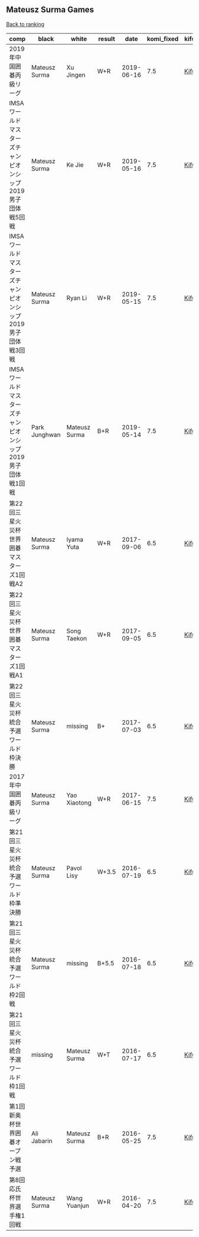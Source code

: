 ## Mateusz Surma Games

[Back to ranking](../../index.md)




| **comp** | **black** | **white** | **result** | **date** | **komi_fixed** | **kifu** | 
| --- | --- | --- | --- | --- | --- | --- |
| 2019年中国囲碁丙級リーグ | Mateusz Surma | Xu Jingen | W+R | 2019-06-16 | 7.5 | [Kifu](https://kifudepot.net/kifucontents.php?id=wJmP1pC59OjXDy8EH0hmzA%3D%3D) | 
| IMSAワールドマスターズチャンピオンシップ2019男子団体戦5回戦 | Mateusz Surma | Ke Jie | W+R | 2019-05-16 | 7.5 | [Kifu](https://kifudepot.net/kifucontents.php?id=Nzck6lWAZDV6G5cQE8IvsQ%3D%3D) | 
| IMSAワールドマスターズチャンピオンシップ2019男子団体戦3回戦 | Mateusz Surma | Ryan Li | W+R | 2019-05-15 | 7.5 | [Kifu](https://kifudepot.net/kifucontents.php?id=egAyytliaHXZDE0yWppsPA%3D%3D) | 
| IMSAワールドマスターズチャンピオンシップ2019男子団体戦1回戦 | Park Junghwan | Mateusz Surma | B+R | 2019-05-14 | 7.5 | [Kifu](https://kifudepot.net/kifucontents.php?id=pAhfse0ZsGxSjInOd9qSkw%3D%3D) | 
| 第22回三星火災杯世界囲碁マスターズ1回戦A2 | Mateusz Surma | Iyama Yuta | W+R | 2017-09-06 | 6.5 | [Kifu](https://kifudepot.net/kifucontents.php?id=qzx6fKpp3Wio6xPKYQVatg%3D%3D) | 
| 第22回三星火災杯世界囲碁マスターズ1回戦A1 | Mateusz Surma | Song Taekon | W+R | 2017-09-05 | 6.5 | [Kifu](https://kifudepot.net/kifucontents.php?id=zTTYCSMDX85rnLi9h1bICg%3D%3D) | 
| 第22回三星火災杯統合予選ワールド枠決勝 | Mateusz Surma | missing | B+ | 2017-07-03 | 6.5 | [Kifu](https://kifudepot.net/kifucontents.php?id=94TgnBP3CBzrQknH%2FnzEpg%3D%3D) | 
| 2017年中国囲碁丙級リーグ | Mateusz Surma | Yao Xiaotong | W+R | 2017-06-15 | 7.5 | [Kifu](https://kifudepot.net/kifucontents.php?id=j9sprtGVLGwoVEVliTKqAQ%3D%3D) | 
| 第21回三星火災杯統合予選ワールド枠準決勝 | Mateusz Surma | Pavol Lisy | W+3.5 | 2016-07-19 | 6.5 | [Kifu](https://kifudepot.net/kifucontents.php?id=5HQOsPcDX7MsNkjseiIwLw%3D%3D) | 
| 第21回三星火災杯統合予選ワールド枠2回戦 | Mateusz Surma | missing | B+5.5 | 2016-07-18 | 6.5 | [Kifu](https://kifudepot.net/kifucontents.php?id=fozv%2BVWv%2BudD52gx%2FAfvgA%3D%3D) | 
| 第21回三星火災杯統合予選ワールド枠1回戦 | missing | Mateusz Surma | W+T | 2016-07-17 | 6.5 | [Kifu](https://kifudepot.net/kifucontents.php?id=MDC9WuyZbQ1cqDkryS5Nkg%3D%3D) | 
| 第1回新奥杯世界囲碁オープン戦予選 | Ali Jabarin | Mateusz Surma | B+R | 2016-05-25 | 7.5 | [Kifu](https://kifudepot.net/kifucontents.php?id=x1T1igIvdsCH%2FYmgfKrGiA%3D%3D) | 
| 第8回応氏杯世界選手権1回戦 | Mateusz Surma | Wang Yuanjun | W+R | 2016-04-20 | 7.5 | [Kifu](https://kifudepot.net/kifucontents.php?id=VQ2Lfz%2F%2BRQ0w8W56kFxWyw%3D%3D) |




